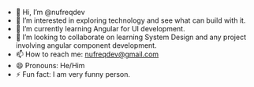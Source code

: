 - 👋 Hi, I’m @nufreqdev
- 👀 I’m interested in exploring technology and see what can build with it.
- 🌱 I’m currently learning Angular for UI development.
- 💞️ I’m looking to collaborate on learning System Design and any project involving angular component development.
- 📫 How to reach me: nufreqdev@gmail.com
- 😄 Pronouns: He/Him
- ⚡ Fun fact: I am very funny person.

<!---
nufreqdev/nufreqdev is a ✨ special ✨ repository because its `README.md` (this file) appears on your GitHub profile.
You can click the Preview link to take a look at your changes.
--->
